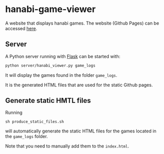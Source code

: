 # hanabi-game-viewer

A website that displays hanabi games.
The website (Github Pages) can be accessed [here](https://theomat.github.io/hanabi-game-viewer/).


## Server

A Python server running with [Flask](https://github.com/pallets/flask) can be started with:
```bash
python server/hanabi_viewer.py game_logs
```
It will display the games found in the folder ```game_logs```.

It is the generated HTML files that are used for the static Github pages.


## Generate static HMTL files

Running 
```
sh produce_static_files.sh
```
will automatically generate the static HTML files for the games located in the ```game_logs``` folder.

Note that you need to manually add them to the ```index.html```.
